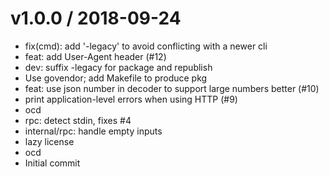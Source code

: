
v1.0.0 / 2018-09-24
===================

  * fix(cmd): add '-legacy' to avoid conflicting with a newer cli
  * feat: add User-Agent header (#12)
  * dev: suffix -legacy for package and republish
  * Use govendor; add Makefile to produce pkg
  * feat: use json number in decoder to support large numbers better (#10)
  * print application-level errors when using HTTP (#9)
  * ocd
  * rpc: detect stdin, fixes #4
  * internal/rpc: handle empty inputs
  * lazy license
  * ocd
  * Initial commit
